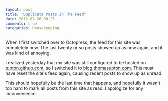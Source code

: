 ```yaml
---
layout: post
title: "Duplicate Posts In The Feed"
date: 2012-07-26 09:23
comments: true
categories: Housekeeping
---
```


When I first switched over to Octopress, the feed for this site was completely new. The last
twenty or so posts showed up as new again, and it was kind of annoying.

I realized yesterday that my site was still configured to be hosted on [tupton.github.com][ghp], so
I switched it to [blog.thomasupton.com][blog]. This must have reset the site's feed again, causing
recent posts to show up as unread.

[ghp]: http://tupton.github.com
[blog]: http://blog.thomasupton.com

This should hopefully be the last time that happens, and hopefully it wasn't too hard to mark all
posts from this site as read. I apologize for any inconvenience.
